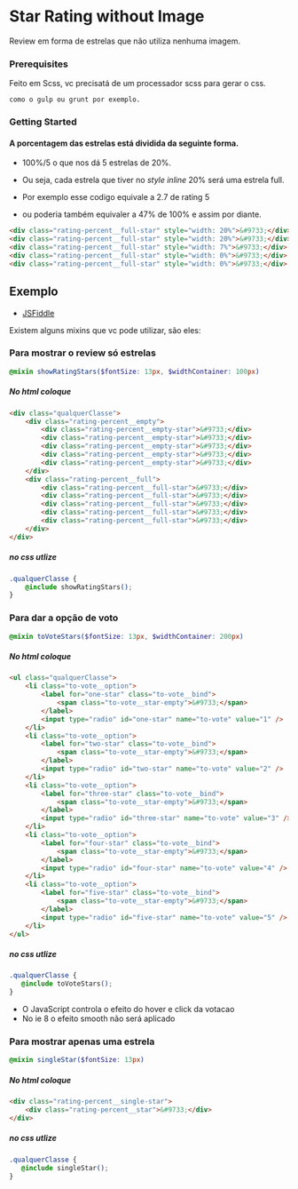 # Star Rating without Image

Review em forma de estrelas que não utiliza nenhuma imagem.

### Prerequisites

Feito em Scss, vc precisatá de um processador scss para gerar o css. 

```
como o gulp ou grunt por exemplo.
```

### Getting Started

#### A porcentagem das estrelas está dividida da seguinte forma. 
* 100%/5 o que nos dá 5 estrelas de 20%. 
* Ou seja, cada estrela que tiver no *style inline* 20% será uma estrela full.

* Por exemplo esse codigo equivale a 2.7 de rating 5 
* ou poderia também equivaler a 47% de 100% e assim por diante.

```html
<div class="rating-percent__full-star" style="width: 20%">&#9733;</div>
<div class="rating-percent__full-star" style="width: 20%">&#9733;</div>
<div class="rating-percent__full-star" style="width: 7%">&#9733;</div>
<div class="rating-percent__full-star" style="width: 0%">&#9733;</div>
<div class="rating-percent__full-star" style="width: 0%">&#9733;</div>
````

## Exemplo
* [JSFiddle](https://jsfiddle.net/r2kk3553/1/)

Existem alguns mixins que vc pode utilizar, são eles: 

### Para mostrar o review só estrelas
```scss
@mixin showRatingStars($fontSize: 13px, $widthContainer: 100px)
```
##### No html coloque
```html
<div class="qualquerClasse">
    <div class="rating-percent__empty">
        <div class="rating-percent__empty-star">&#9733;</div>
        <div class="rating-percent__empty-star">&#9733;</div>
        <div class="rating-percent__empty-star">&#9733;</div>
        <div class="rating-percent__empty-star">&#9733;</div>
        <div class="rating-percent__empty-star">&#9733;</div>
    </div>
    <div class="rating-percent__full">
        <div class="rating-percent__full-star">&#9733;</div>
        <div class="rating-percent__full-star">&#9733;</div>
        <div class="rating-percent__full-star">&#9733;</div>
        <div class="rating-percent__full-star">&#9733;</div>
        <div class="rating-percent__full-star">&#9733;</div>
    </div>
</div>
```
##### no css utlize
```css
.qualquerClasse {
    @include showRatingStars();
}
```

### Para dar a opção de voto
```scss
@mixin toVoteStars($fontSize: 13px, $widthContainer: 200px)
```
##### No html coloque
```html
<ul class="qualquerClasse">
    <li class="to-vote__option">
        <label for="one-star" class="to-vote__bind">
            <span class="to-vote__star-empty">&#9733;</span>
        </label>
        <input type="radio" id="one-star" name="to-vote" value="1" />
    </li>
    <li class="to-vote__option">
        <label for="two-star" class="to-vote__bind">
            <span class="to-vote__star-empty">&#9733;</span>
        </label>
        <input type="radio" id="two-star" name="to-vote" value="2" />
    </li>
    <li class="to-vote__option">
        <label for="three-star" class="to-vote__bind">
            <span class="to-vote__star-empty">&#9733;</span>
        </label>
        <input type="radio" id="three-star" name="to-vote" value="3" />
    </li>
    <li class="to-vote__option">
        <label for="four-star" class="to-vote__bind">
            <span class="to-vote__star-empty">&#9733;</span>
        </label>
        <input type="radio" id="four-star" name="to-vote" value="4" />
    </li>
    <li class="to-vote__option">
        <label for="five-star" class="to-vote__bind">
            <span class="to-vote__star-empty">&#9733;</span>
        </label>
        <input type="radio" id="five-star" name="to-vote" value="5" />
    </li>
</ul>
```
##### no css utlize
```css
.qualquerClasse {
   @include toVoteStars();
}
```
* O JavaScript controla o efeito do hover e click da votacao
* No ie 8 o efeito smooth não será aplicado



### Para mostrar apenas uma estrela
```scss
@mixin singleStar($fontSize: 13px)
```
##### No html coloque
```html
<div class="rating-percent__single-star">
    <div class="rating-percent__star">&#9733;</div>
</div>
```
##### no css utlize
```css
.qualquerClasse {
   @include singleStar();
}
```
